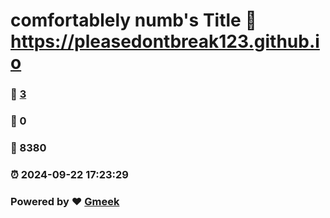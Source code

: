 # comfortablely numb's Title :link: https://pleasedontbreak123.github.io 
### :page_facing_up: [3](https://pleasedontbreak123.github.io/tag.html) 
### :speech_balloon: 0 
### :hibiscus: 8380 
### :alarm_clock: 2024-09-22 17:23:29 
### Powered by :heart: [Gmeek](https://github.com/Meekdai/Gmeek)

